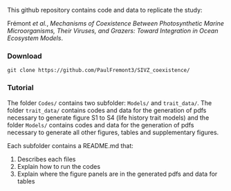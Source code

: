 This github repository contains code and data to replicate the study:

Frémont *et al.*, *Mechanisms of Coexistence Between Photosynthetic Marine Microorganisms, Their Viruses, and Grazers: Toward Integration in Ocean Ecosystem Models*.

### Download
`git clone https://github.com/PaulFremont3/SIVZ_coexistence/`

### Tutorial
The folder `Codes/` contains two subfolder: `Models/` and `trait_data/`. The folder `trait_data/` contains codes and data for the generation of pdfs necessary to generate figure S1 to S4 (life history trait models) and the folder `Models/` contains codes and data for the generation of pdfs necessary to generate all other figures, tables and supplementary figures.

Each subfolder contains a README.md that:
1. Describes each files
2. Explain how to run the codes
3. Explain where the figure panels are in the generated pdfs and data for tables
